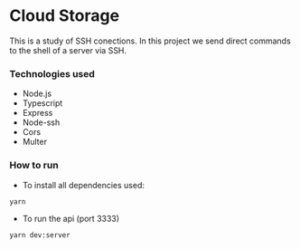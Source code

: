 # Cloud Storage

This is a study of SSH conections.
In this project we send direct commands to the shell of a server via SSH.

### Technologies used

* Node.js
* Typescript
* Express
* Node-ssh
* Cors
* Multer

### How to run

* To install all dependencies used:

`yarn`


* To run the api (port 3333)

`yarn dev:server`
